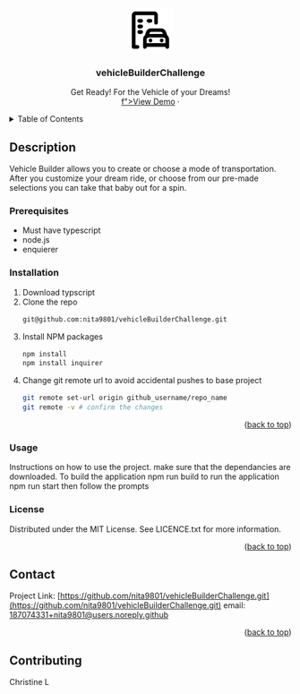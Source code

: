 <a id="readme-top"></a>

<!-- PROJECT LOGO -->
<br />
<div align="center">
  <a href="https://github.com/nita9801/vehicleBuilderChallenge.git">
    <img src="assets\vehicle builder.png" alt="Logo" width="80" height="80">
  </a>

<h3 align="center">vehicleBuilderChallenge</h3>

  <p align="center">
   Get Ready! For the Vehicle of your Dreams!
    <br />
    <a href="assets\Untitled Video March 13, 2025 9_24 PM.webm" width="640" height="480">f">View Demo</a>
    &middot;
  </p>
</div>

<!-- TABLE OF CONTENTS -->
<details>
  <summary>Table of Contents</summary>
  <ol>
    <li>
      <a href="#Description">Description</a>
    </li>
    <li>
      <<a href="#prerequisites">Prerequisites</a>
      <ul>
        <li><a href="#installation">Installation</a></li> 
      </ul>
    </li>
    <li><a href="#usage">Usage</a></li>
    <li><a href="#contributing">Contributing</a></li>
    <li><a href="#license">License</a></li>
    <li><a href="#contact">Contact</a></li>
  </ol>
</details>

## Description
Vehicle Builder allows you to create or choose a mode of transportation. After you customize your dream ride, or choose from our pre-made selections 
you can take that baby out for a spin.

### Prerequisites
* Must have typescript
*  node.js
*  enquierer

### Installation

1. Download typscript
2. Clone the repo
   ```sh
   git@github.com:nita9801/vehicleBuilderChallenge.git
   ```
3. Install NPM packages
   ```sh
   npm install
   npm install inquirer
   ```
4. Change git remote url to avoid accidental pushes to base project
   ```sh
   git remote set-url origin github_username/repo_name
   git remote -v # confirm the changes
   ```
<p align="right">(<a href="#readme-top">back to top</a>)</p>
<!-- Usage -->

### Usage

Instructions on how to use the project.
 make sure that the dependancies are downloaded. 
 To build the application
 npm run build
 to run the application 
 npm run start
 then follow the prompts
<!-- LICENSE -->

### License

Distributed under the MIT License. See LICENCE.txt for more information.

<p align="right">(<a href="#readme-top">back to top</a>)</p>

<!-- CONTACT -->

## Contact

Project Link: [https://github.com/nita9801/vehicleBuilderChallenge.git](https://github.com/nita9801/vehicleBuilderChallenge.git)
email: [187074331+nita9801@users.noreply.github](187074331+nita9801@users.noreply.github)
<p align="right">(<a href="#readme-top">back to top</a>)</p>

## Contributing
 Christine L
 


